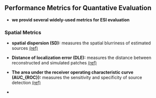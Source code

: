 ## Performance Metrics for Quantative Evaluation
- **we provid several widely-used metrics for ESI evaluation**
### Spatial Metrics
- **spatial dispersion (SD):**  measures the spatial blurriness of estimated sources [(ref)](https://www.sciencedirect.com/science/article/pii/S1053811913010069#s0105)
- **Distance of localization error (DLE):** measures the distance between reconstructed and simulated patches [(ref)](https://www.sciencedirect.com/science/article/pii/S1053811913010069#s0105)
- **The area under the receiver operating characteristic curve (AUC_{ROC}):** measures the sensitivity and specificity of source detection [(ref)](https://www.sciencedirect.com/science/article/pii/S1053811905006373#aep-section-id33)

-  